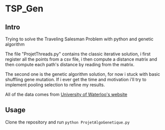 # TSP_Gen
## Intro
Trying to solve the Traveling Salesman Problem with python and genetic algorithm

The file "ProjetThreads.py" contains the classic iterative solution, i first register all the points from a csv file, i then compute a distance matrix and then compute each path's distance by reading from the matrix. 

The second one is the genetic algorithm solution, for now i stuck with basic shuffling gene mutation. If i ever get the time and motivation i'll try to implement pooling selection to refine my results. 

All of the data comes from [University of Waterloo's website](http://www.math.uwaterloo.ca/tsp/world/countries.html)

## Usage 
Clone the repository and run
`python ProjetAlgoGenetique.py`


